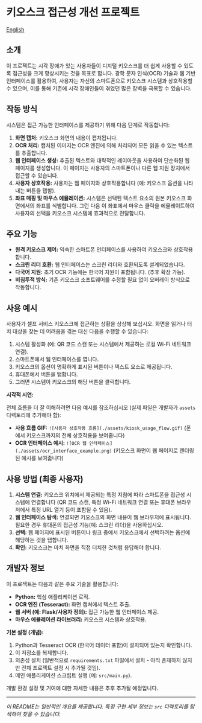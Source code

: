 # 키오스크 접근성 개선 프로젝트

[English](./README.md)

## 소개

이 프로젝트는 시각 장애가 있는 사용자들이 디지털 키오스크를 더 쉽게 사용할 수 있도록 접근성을 크게 향상시키는 것을 목표로 합니다. 광학 문자 인식(OCR) 기술과 웹 기반 인터페이스를 활용하여, 사용자는 자신의 스마트폰으로 키오스크 시스템과 상호작용할 수 있으며, 이를 통해 기존에 시각 장애인들이 겪었던 많은 장벽을 극복할 수 있습니다.

## 작동 방식

시스템은 접근 가능한 인터페이스를 제공하기 위해 다음 단계로 작동합니다:

1.  **화면 캡처:** 키오스크 화면의 내용이 캡처됩니다.
2.  **OCR 처리:** 캡처된 이미지는 OCR 엔진에 의해 처리되어 모든 읽을 수 있는 텍스트를 추출합니다.
3.  **웹 인터페이스 생성:** 추출된 텍스트와 대략적인 레이아웃을 사용하여 단순화된 웹 페이지를 생성합니다. 이 페이지는 사용자의 스마트폰이나 다른 웹 지원 장치에서 접근할 수 있습니다.
4.  **사용자 상호작용:** 사용자는 웹 페이지와 상호작용합니다 (예: 키오스크 옵션을 나타내는 버튼을 탭함).
5.  **좌표 매핑 및 마우스 에뮬레이션:** 시스템은 선택된 텍스트 요소의 원본 키오스크 화면에서의 좌표를 식별합니다. 그런 다음 이 좌표에서 마우스 클릭을 에뮬레이트하여 사용자의 선택을 키오스크 시스템에 효과적으로 전달합니다.

## 주요 기능

*   **원격 키오스크 제어:** 익숙한 스마트폰 인터페이스를 사용하여 키오스크와 상호작용합니다.
*   **스크린 리더 호환:** 웹 인터페이스는 스크린 리더와 호환되도록 설계되었습니다.
*   **다국어 지원:** 초기 OCR 기능에는 한국어 지원이 포함됩니다. (추후 확장 가능).
*   **비침투적 방식:** 기존 키오스크 소프트웨어를 수정할 필요 없이 오버레이 방식으로 작동합니다.

## 사용 예시

사용자가 셀프 서비스 키오스크에 접근하는 상황을 상상해 보십시오. 화면을 읽거나 터치 대상을 찾는 데 어려움을 겪는 대신 다음을 수행할 수 있습니다:

1.  시스템 활성화 (예: QR 코드 스캔 또는 시스템에서 제공하는 로컬 Wi-Fi 네트워크 연결).
2.  스마트폰에서 웹 인터페이스를 엽니다.
3.  키오스크의 옵션이 명확하게 표시된 버튼이나 텍스트 요소로 제공됩니다.
4.  휴대폰에서 버튼을 탭합니다.
5.  그러면 시스템이 키오스크의 해당 버튼을 클릭합니다.

**시각적 시연:**

전체 흐름을 더 잘 이해하려면 다음 예시를 참조하십시오 (실제 파일은 개발자가 `assets` 디렉토리에 추가해야 함):

*   **사용 흐름 GIF:** `![사용자 상호작용 흐름](./assets/kiosk_usage_flow.gif)` (폰에서 키오스크까지의 전체 상호작용을 보여줍니다)
*   **OCR 인터페이스 예시:** `![OCR 웹 인터페이스](./assets/ocr_interface_example.png)` (키오스크 화면이 웹 페이지로 렌더링된 예시를 보여줍니다)

## 사용 방법 (최종 사용자)

1.  **시스템 연결:** 키오스크 위치에서 제공되는 특정 지침에 따라 스마트폰을 접근성 시스템에 연결합니다 (QR 코드 스캔, 특정 Wi-Fi 네트워크 연결 또는 휴대폰 브라우저에서 특정 URL 열기 등이 포함될 수 있음).
2.  **웹 인터페이스 탐색:** 연결되면 키오스크의 화면 내용이 웹 브라우저에 표시됩니다. 필요한 경우 휴대폰의 접근성 기능(예: 스크린 리더)을 사용하십시오.
3.  **선택:** 웹 페이지에 표시된 버튼이나 링크 중에서 키오스크에서 선택하려는 옵션에 해당하는 것을 탭합니다.
4.  **확인:** 키오스크는 마치 화면을 직접 터치한 것처럼 응답해야 합니다.

## 개발자 정보

이 프로젝트는 다음과 같은 주요 기술을 활용합니다:

*   **Python:** 핵심 애플리케이션 로직.
*   **OCR 엔진 (Tesseract):** 화면 캡처에서 텍스트 추출.
*   **웹 서버 (예: Flask/사용자 정의):** 접근 가능한 웹 인터페이스 제공.
*   **마우스 에뮬레이션 라이브러리:** 키오스크 시스템과 상호작용.

**기본 설정 (개념):**

1.  Python과 Tesseract OCR (한국어 데이터 포함)이 설치되어 있는지 확인합니다.
2.  이 저장소를 복제합니다.
3.  의존성 설치 (일반적으로 `requirements.txt` 파일에서 설치 - 아직 존재하지 않지만 전체 프로젝트 설정 시 추가될 것임).
4.  메인 애플리케이션 스크립트 실행 (예: `src/main.py`).

개발 환경 설정 및 기여에 대한 자세한 내용은 추후 추가될 예정입니다.

---

*이 README는 일반적인 개요를 제공합니다. 특정 구현 세부 정보는 `src` 디렉토리를 탐색하여 찾을 수 있습니다.*
